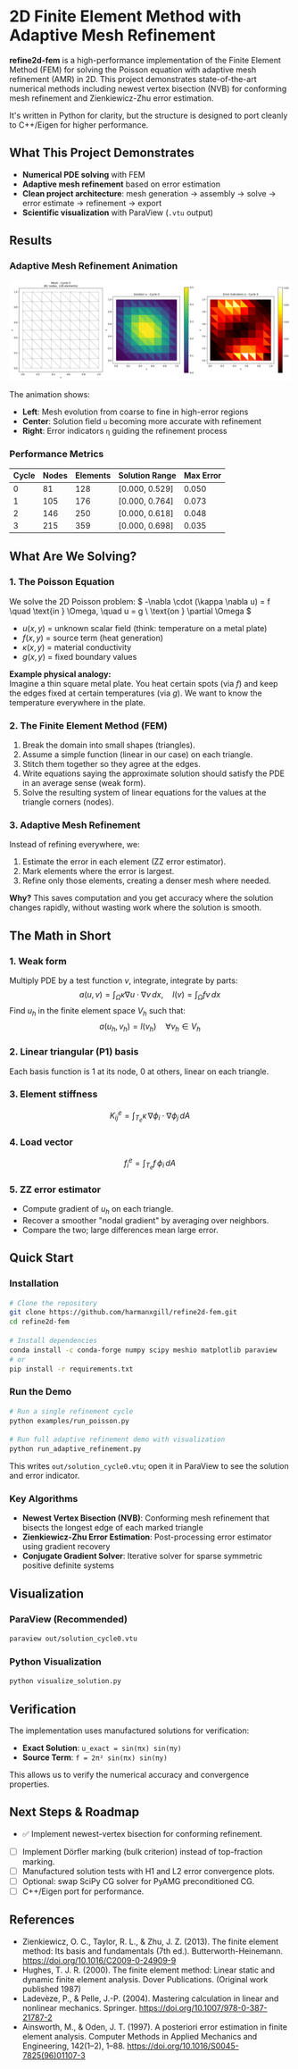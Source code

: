 # 2D Finite Element Method with Adaptive Mesh Refinement

**refine2d-fem** is a high-performance implementation of the Finite Element Method (FEM) for solving the Poisson equation with adaptive mesh refinement (AMR) in 2D. This project demonstrates state-of-the-art numerical methods including newest vertex bisection (NVB) for conforming mesh refinement and Zienkiewicz-Zhu error estimation.

It's written in Python for clarity, but the structure is designed to port cleanly to C++/Eigen for higher performance.

## What This Project Demonstrates
- **Numerical PDE solving** with FEM
- **Adaptive mesh refinement** based on error estimation
- **Clean project architecture**: mesh generation → assembly → solve → error estimate → refinement → export
- **Scientific visualization** with ParaView (`.vtu` output)

## Results

### Adaptive Mesh Refinement Animation

![Adaptive Mesh Refinement](outputs/animations/refinement_animation.gif)

The animation shows:
- **Left**: Mesh evolution from coarse to fine in high-error regions
- **Center**: Solution field `u` becoming more accurate with refinement
- **Right**: Error indicators `η` guiding the refinement process

### Performance Metrics

| Cycle | Nodes | Elements | Solution Range | Max Error |
|-------|-------|----------|----------------|-----------|
| 0     | 81    | 128      | [0.000, 0.529] | 0.050     |
| 1     | 105   | 176      | [0.000, 0.764] | 0.073     |
| 2     | 146   | 250      | [0.000, 0.618] | 0.048     |
| 3     | 215   | 359      | [0.000, 0.698] | 0.035     |

## What Are We Solving?

### 1. The Poisson Equation
We solve the 2D Poisson problem:
$
-\nabla \cdot (\kappa \nabla u) = f \quad \text{in } \Omega, \quad u = g \ \text{on } \partial \Omega
$
- $u(x,y)$ = unknown scalar field (think: temperature on a metal plate)
- $f(x,y)$ = source term (heat generation)
- $\kappa(x,y)$ = material conductivity
- $g(x,y)$ = fixed boundary values

**Example physical analogy:**  
Imagine a thin square metal plate. You heat certain spots (via $f$) and keep the edges fixed at certain temperatures (via $g$). We want to know the temperature everywhere in the plate.

### 2. The Finite Element Method (FEM)
1. Break the domain into small shapes (triangles).
2. Assume a simple function (linear in our case) on each triangle.
3. Stitch them together so they agree at the edges.
4. Write equations saying the approximate solution should satisfy the PDE in an average sense (weak form).
5. Solve the resulting system of linear equations for the values at the triangle corners (nodes).

### 3. Adaptive Mesh Refinement
Instead of refining everywhere, we:
1. Estimate the error in each element (ZZ error estimator).
2. Mark elements where the error is largest.
3. Refine only those elements, creating a denser mesh where needed.

**Why?** This saves computation and you get accuracy where the solution changes rapidly, without wasting work where the solution is smooth.

## The Math in Short

### 1. Weak form
Multiply PDE by a test function $v$, integrate, integrate by parts:
$$
a(u,v) = \int_{\Omega} \kappa \nabla u \cdot \nabla v \, dx, \quad
l(v) = \int_{\Omega} f v \, dx
$$
Find $u_h$ in the finite element space $V_h$ such that:
$$
a(u_h, v_h) = l(v_h) \quad \forall v_h \in V_h
$$

### 2. Linear triangular (P1) basis
Each basis function is 1 at its node, 0 at others, linear on each triangle.

### 3. Element stiffness
$$
K^e_{ij} = \int_{T_e} \kappa \, \nabla \phi_i \cdot \nabla \phi_j \, dA
$$

### 4. Load vector
$$
f^e_i = \int_{T_e} f \, \phi_i \, dA
$$

### 5. ZZ error estimator
- Compute gradient of $u_h$ on each triangle.
- Recover a smoother "nodal gradient" by averaging over neighbors.
- Compare the two; large differences mean large error.

## Quick Start

### Installation

```bash
# Clone the repository
git clone https://github.com/harmanxgill/refine2d-fem.git
cd refine2d-fem

# Install dependencies
conda install -c conda-forge numpy scipy meshio matplotlib paraview
# or
pip install -r requirements.txt
```

### Run the Demo

```bash
# Run a single refinement cycle
python examples/run_poisson.py

# Run full adaptive refinement demo with visualization
python run_adaptive_refinement.py
```

This writes `out/solution_cycle0.vtu`; open it in ParaView to see the solution and error indicator.

### Key Algorithms

- **Newest Vertex Bisection (NVB)**: Conforming mesh refinement that bisects the longest edge of each marked triangle
- **Zienkiewicz-Zhu Error Estimation**: Post-processing error estimator using gradient recovery
- **Conjugate Gradient Solver**: Iterative solver for sparse symmetric positive definite systems

## Visualization

### ParaView (Recommended)
```bash
paraview out/solution_cycle0.vtu
```

### Python Visualization
```bash
python visualize_solution.py
```

## Verification

The implementation uses manufactured solutions for verification:
- **Exact Solution**: `u_exact = sin(πx) sin(πy)`
- **Source Term**: `f = 2π² sin(πx) sin(πy)`

This allows us to verify the numerical accuracy and convergence properties.

## Next Steps & Roadmap
- ✅ Implement newest-vertex bisection for conforming refinement.
- [ ] Implement Dörfler marking (bulk criterion) instead of top-fraction marking.
- [ ] Manufactured solution tests with H1 and L2 error convergence plots.
- [ ] Optional: swap SciPy CG solver for PyAMG preconditioned CG.
- [ ] C++/Eigen port for performance.

## References
- Zienkiewicz, O. C., Taylor, R. L., & Zhu, J. Z. (2013). The finite element method: Its basis and fundamentals (7th ed.). Butterworth-Heinemann. https://doi.org/10.1016/C2009-0-24909-9
- Hughes, T. J. R. (2000). The finite element method: Linear static and dynamic finite element analysis. Dover Publications. (Original work published 1987)
- Ladevèze, P., & Pelle, J.-P. (2004). Mastering calculation in linear and nonlinear mechanics. Springer. https://doi.org/10.1007/978-0-387-21787-2
- Ainsworth, M., & Oden, J. T. (1997). A posteriori error estimation in finite element analysis. Computer Methods in Applied Mechanics and Engineering, 142(1–2), 1–88. https://doi.org/10.1016/S0045-7825(96)01107-3
